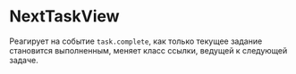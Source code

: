 NextTaskView
============

Реагирует на событие `task.complete`, как только текущее задание становится выполненным, меняет класс ссылки, ведущей к следующей задаче.
